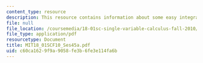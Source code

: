 ```yaml
---
content_type: resource
description: This resource contains information about some easy integrals.
file: null
file_location: /coursemedia/18-01sc-single-variable-calculus-fall-2010/c60ca1629f9a9058fe3b6fe3e114fa6b_MIT18_01SCF10_Ses45a.pdf
file_type: application/pdf
resourcetype: Document
title: MIT18_01SCF10_Ses45a.pdf
uid: c60ca162-9f9a-9058-fe3b-6fe3e114fa6b
---
```

